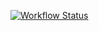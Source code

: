 [![Workflow Status](https://github.com/disya08/hexlet-my-first-workflow/actions/workflows/ci.yml/badge.svg)](https://github.com/disya08/hexlet-my-first-workflow/actions/workflows/ci.yml)
